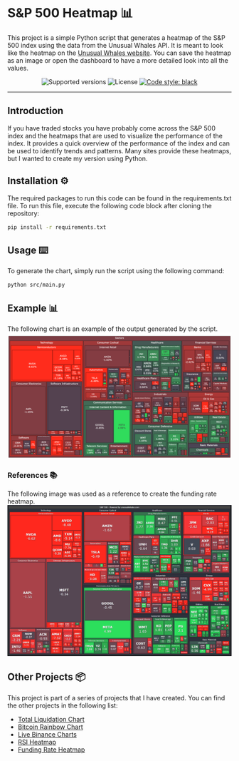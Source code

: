 # S&P 500 Heatmap 📊

This project is a simple Python script that generates a heatmap of the S&P 500 index using the data from the Unusual Whales API. It is meant to look like the heatmap on the [Unusual Whales website](https://unusualwhales.com/heatmaps). You can save the heatmap as an image or open the dashboard to have a more detailed look into all the values.

<p align="center">
  <img src="https://img.shields.io/badge/python-3.8+-blue.svg" alt="Supported versions">
  <img src="https://img.shields.io/github/license/StephanAkkerman/funding-rate-heatmap.svg?color=brightgreen" alt="License">
  <a href="https://github.com/psf/black"><img src="https://img.shields.io/badge/code%20style-black-000000.svg" alt="Code style: black"></a>
</p>

---

## Introduction

If you have traded stocks you have probably come across the S&P 500 index and the heatmaps that are used to visualize the performance of the index. It provides a quick overview of the performance of the index and can be used to identify trends and patterns. Many sites provide these heatmaps, but I wanted to create my version using Python.

## Installation ⚙️

The required packages to run this code can be found in the requirements.txt file. To run this file, execute the following code block after cloning the repository:

```bash
pip install -r requirements.txt
```

## Usage ⌨️

To generate the chart, simply run the script using the following command:

```bash
python src/main.py
```

## Example 📊

The following chart is an example of the output generated by the script.
![SPY Heatmap](img/spy_heatmap.png)

### References 📚

The following image was used as a reference to create the funding rate heatmap.
![SPY Heatmap Ref](img/spy_heatmap_reference.png)

## Other Projects 📦

This project is part of a series of projects that I have created. You can find the other projects in the following list:

- [Total Liquidation Chart](https://github.com/StephanAkkerman/liquidations-chart)
- [Bitcoin Rainbow Chart](https://github.com/StephanAkkerman/bitcoin-rainbow-chart)
- [Live Binance Charts](https://github.com/StephanAkkerman/live-binance-charts)
- [RSI Heatmap](https://github.com/StephanAkkerman/crypto-rsi-heatmap)
- [Funding Rate Heatmap](https://github.com/StephanAkkerman/funding-rate-heatmap)
